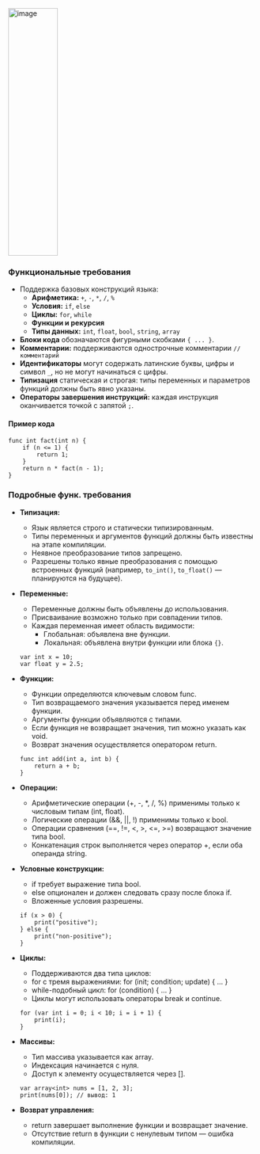 <img width="100" height="500" alt="image" src="https://github.com/user-attachments/assets/8339d1fe-a432-43ba-af2e-37c252142a1c" />

### Функциональные требования

- Поддержка базовых конструкций языка:
  - **Арифметика:** `+`, `-`, `*`, `/`, `%`
  - **Условия:** `if`, `else`
  - **Циклы:** `for`, `while`
  - **Функции и рекурсия**
  - **Типы данных:** `int`, `float`, `bool`, `string`, `array`
- **Блоки кода** обозначаются фигурными скобками `{ ... }`.
- **Комментарии:** поддерживаются однострочные комментарии `// комментарий`
- **Идентификаторы** могут содержать латинские буквы, цифры и символ `_`, но не могут начинаться с цифры.
- **Типизация** статическая и строгая: типы переменных и параметров функций должны быть явно указаны.
- **Операторы завершения инструкций:** каждая инструкция оканчивается точкой с запятой `;`.

#### Пример кода
```text
func int fact(int n) {
    if (n <= 1) {
        return 1;
    }
    return n * fact(n - 1);
}
```

### Подробные функ. требования

- **Типизация:**
  - Язык является строго и статически типизированным.
  - Типы переменных и аргументов функций должны быть известны на этапе компиляции.
  - Неявное преобразование типов запрещено.
  - Разрешены только явные преобразования с помощью встроенных функций (например, `to_int()`, `to_float()` — планируются на будущее).

- **Переменные:**
  - Переменные должны быть объявлены до использования.
  - Присваивание возможно только при совпадении типов.
  - Каждая переменная имеет область видимости:
    - Глобальная: объявлена вне функции.
    - Локальная: объявлена внутри функции или блока `{}`.

  ```text
  var int x = 10;
  var float y = 2.5;
  ```


- **Функции:**
  - Функции определяются ключевым словом func.
  - Тип возвращаемого значения указывается перед именем функции.
  - Аргументы функции объявляются с типами.
  - Если функция не возвращает значения, тип можно указать как void.
  - Возврат значения осуществляется оператором return.

  ```text
  func int add(int a, int b) {
      return a + b;
  }
  ```

- **Операции:**
  - Арифметические операции (+, -, *, /, %) применимы только к числовым типам (int, float).
  - Логические операции (&&, ||, !) применимы только к bool.
  - Операции сравнения (==, !=, <, >, <=, >=) возвращают значение типа bool.
  - Конкатенация строк выполняется через оператор +, если оба операнда string.

- **Условные конструкции:**

  - if требует выражение типа bool.
  - else опционален и должен следовать сразу после блока if.
  - Вложенные условия разрешены.

  ```text
  if (x > 0) {
      print("positive");
  } else {
      print("non-positive");
  }
  ```

- **Циклы:**

  - Поддерживаются два типа циклов:
  - for с тремя выражениями: for (init; condition; update) { ... }
  - while-подобный цикл: for (condition) { ... }
  - Циклы могут использовать операторы break и continue.

  ```text
  for (var int i = 0; i < 10; i = i + 1) {
      print(i);
  }
  ```


- **Массивы:**
  - Тип массива указывается как array<type>.
  - Индексация начинается с нуля.
  - Доступ к элементу осуществляется через [].


  ```text
  var array<int> nums = [1, 2, 3];
  print(nums[0]); // вывод: 1
  ```


- **Возврат управления:**
  - return завершает выполнение функции и возвращает значение.
  - Отсутствие return в функции с ненулевым типом — ошибка компиляции.
